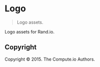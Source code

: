 Logo
===
> Logo assets.

Logo assets for Rand.io.


## Copyright

Copyright &copy; 2015. The Compute.io Authors.

